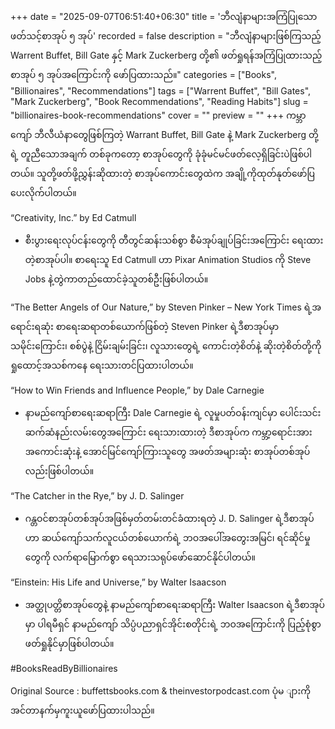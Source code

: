+++
date = "2025-09-07T06:51:40+06:30"
title = 'ဘီလျံနာများအကြံပြုသောဖတ်သင့်စာအုပ် ၅ အုပ်'
recorded = false
description = "ဘီလျံနာများဖြစ်ကြသည့် Warrent Buffet, Bill Gate နှင့် Mark Zuckerberg တို့၏ ဖတ်ရှုရန်အကြံပြုထားသည့် စာအုပ် ၅ အုပ်အကြောင်းကို ဖော်ပြထားသည်။"
categories = ["Books", "Billionaires", "Recommendations"]
tags = ["Warrent Buffet", "Bill Gates", "Mark Zuckerberg", "Book Recommendations", "Reading Habits"]
slug = "billionaires-book-recommendations"
cover = ""
preview = ""
+++
ကမ္ဘာကျော် ဘီလီယံနာတွေဖြစ်ကြတဲ့ Warrant Buffet, Bill Gate နဲ့ Mark Zuckerberg တို့ရဲ့ တူညီသောအချက် တစ်ခုကတော့ စာအုပ်တွေကို ခုံခုံမင်မင်ဖတ်လေ့ရှိခြင်းပဲဖြစ်ပါတယ်။ သူတို့ဖတ်ဖို့ညွှန်းဆိုထားတဲ့ စာအုပ်ကောင်းတွေထဲက အချို့ကိုထုတ်နုတ်ဖော်ပြပေးလိုက်ပါတယ်။ 

“Creativity, Inc.” by Ed Catmull
- စီးပွားရေးလုပ်ငန်းတွေကို တီတွင်ဆန်းသစ်စွာ စီမံအုပ်ချုပ်ခြင်းအကြောင်း ရေးထားတဲ့စာအုပ်ပါ။ စာရေးသူ Ed Catmull ဟာ Pixar Animation Studios ကို Steve Jobs နဲ့တွဲကာတည်ထောင်ခဲ့သူတစ်ဦးဖြစ်ပါတယ်။

“The Better Angels of Our Nature,” by Steven Pinker
– New York Times ရဲ့အရောင်းရဆုံး စာရေးဆရာတစ်ယောက်ဖြစ်တဲ့ Steven Pinker ရဲ့ဒီစာအုပ်မှာ သမိုင်းကြောင်း၊ စစ်ပွဲနဲ့ ငြိမ်းချမ်းခြင်း၊ လူသားတွေရဲ့ ကောင်းတဲ့စိတ်နဲ့ ဆိုးတဲ့စိတ်တို့ကို ရှုထောင့်အသစ်ကနေ ရေးသားတင်ပြထားပါတယ်။

“How to Win Friends and Influence People,” by Dale Carnegie
- နာမည်ကျော်စာရေးဆရာကြီး Dale Carnegie ရဲ့ လူမှုပတ်ဝန်းကျင်မှာ ပေါင်းသင်းဆက်ဆံနည်းလမ်းတွေအကြောင်း ရေးသားထားတဲ့ ဒီစာအုပ်က ကမ္ဘာ့ရောင်းအားအကောင်းဆုံးနဲ့ အောင်မြင်ကျော်ကြားသူတွေ အဖတ်အများဆုံး စာအုပ်တစ်အုပ်လည်းဖြစ်ပါတယ်။

“The Catcher in the Rye,” by J. D. Salinger
- ဂန္တဝင်စာအုပ်တစ်အုပ်အဖြစ်မှတ်တမ်းတင်ခံထားရတဲ့ J. D. Salinger ရဲ့ဒီစာအုပ်ဟာ ဆယ်ကျော်သက်လူငယ်တစ်ယောက်ရဲ့ ဘဝအပေါ်အတွေးအမြင်၊ ရင်ဆိုင်မှုတွေကို လက်ရာမြောက်စွာ ရေသားသရုပ်ဖော်ဆောင်နိုင်ပါတယ်။

“Einstein: His Life and Universe,” by Walter Isaacson
- အတ္ထုပတ္တိစာအုပ်တွေနဲ့ နာမည်ကျော်စာရေးဆရာကြီး Walter Isaacson ရဲ့ဒီစာအုပ်မှာ ပါရမီရှင် နာမည်ကျော် သိပ္ပံပညာရှင်အိုင်းစတိုင်းရဲ့ ဘဝအကြောင်းကို ပြည့်စုံစွာဖတ်ရှုနိုင်မှာဖြစ်ပါတယ်။

#BooksReadByBillionaires

Original Source : buffettsbooks.com & theinvestorpodcast.com ပုံမ ျားကိုအင်တာနက်မှကူးယူဖော်ပြထားပါသည်။
